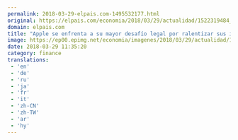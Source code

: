 ```yaml
---
permalink: 2018-03-29-elpais.com-1495532177.html
original: https://elpais.com/economia/2018/03/29/actualidad/1522319484_269695.html#?ref=rss&format=simple&link=link
domain: elpais.com
title: "Apple se enfrenta a su mayor desafío legal por ralentizar sus iPhone antiguos"
image: https://ep00.epimg.net/economia/imagenes/2018/03/29/actualidad/1522319484_269695_1522319671_rrss_normal.jpg
date: 2018-03-29 11:35:20
category: finance
translations: 
 - 'en'
 - 'de'
 - 'ru'
 - 'ja'
 - 'fr'
 - 'it'
 - 'zh-CN'
 - 'zh-TW'
 - 'ar'
 - 'hy'
---
```


